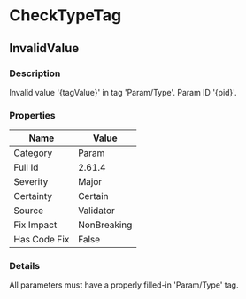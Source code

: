 ﻿---  
uid: Validator_2_61_4  
---

# CheckTypeTag

## InvalidValue

### Description

Invalid value '{tagValue}' in tag 'Param\/Type'. Param ID '{pid}'.

### Properties

| Name         | Value       |
| ------------ | ----------- |
| Category     | Param       |
| Full Id      | 2.61.4      |
| Severity     | Major       |
| Certainty    | Certain     |
| Source       | Validator   |
| Fix Impact   | NonBreaking |
| Has Code Fix | False       |

### Details

All parameters must have a properly filled\-in 'Param\/Type' tag.
